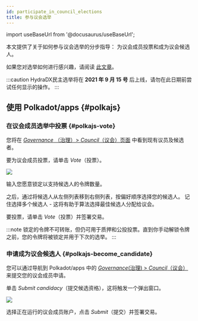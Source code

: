 ```yaml
---
id: participate_in_council_elections
title: 参与议会选举
---
```


import useBaseUrl from '@docusaurus/useBaseUrl';

本文提供了关于如何参与议会选举的分步指导： 为议会成员投票和成为议会候选人。

如果您对选举如何进行感兴趣，请阅读 [此文章](/democracy_council#elections)。

:::caution
HydraDX民主选举将在 **2021 年 9 月 15 号** 后上线，请勿在此日期前尝试任何显示的操作。
:::

## 使用 Polkadot/apps {#polkajs}

### 在议会成员选举中投票 {#polkajs-vote}
您将在 [*Governance* （治理）> *Council*（议会）页面](https://polkadot.js.org/apps/?rpc=wss%253A%252F%252Frpc.hydradx.cloud#/council) 中看到现有议员及候选者。

要为议会成员投票，请单击 *Vote*（投票）。

<div style={{textAlign: 'center'}}>
  <img src={useBaseUrl('/participate_in_council_elections/polkajs-vote.jpg')} />
</div>

输入您愿意锁定以支持候选人的令牌数量。

之后，通过将候选人从左侧列表移到右侧列表，按偏好顺序选择您的候选人。 记住选择多个候选人 - 这将有助于算法选择最佳候选人分配给议会。

要投票，请单击 *Vote*（投票）并签署交易。

:::note
锁定的令牌不可转账，但仍可用于质押和公投投票。直到你手动解锁令牌之前，您的令牌将被锁定并用于下次的选举。
:::

### 申请成为议会候选人 {#polkajs-become_candidate}
您可以通过导航到 Polkadot/apps 中的 [*Governance*(治理) > *Council*（议会）](https://polkadot.js.org/apps/?rpc=wss%253A%252F%252Frpc.hydradx.cloud#/council) 来提交您的议会成员申请。

单击 *Submit candidacy*（提交候选资格），这将触发一个弹出窗口。

<div style={{textAlign: 'center'}}>
  <img src={useBaseUrl('/participate_in_council_elections/polkajs-apply.jpg')} />
</div>

选择正在运行的议会成员账户，点击 *Submit*（提交）并签署交易。
